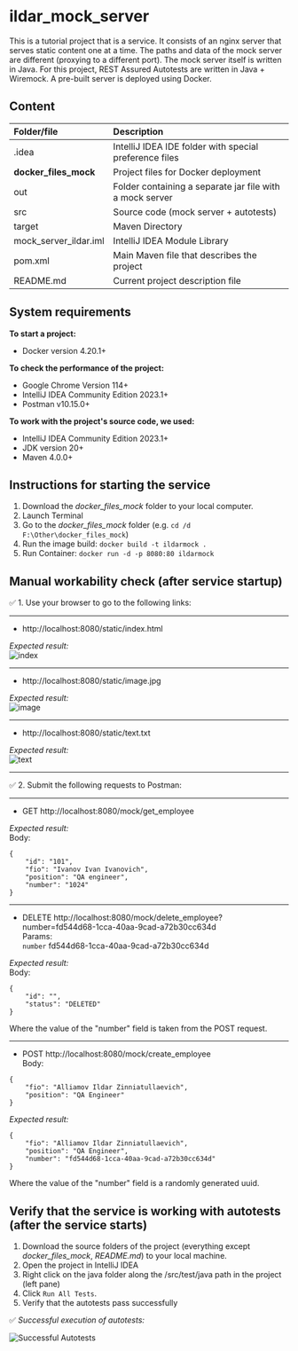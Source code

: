 # ildar_mock_server

This is a tutorial project that is a service. It consists of an nginx server that serves static content one at a time. The paths and data of the mock server are different (proxying to a different port). The mock server itself is written in Java. For this project, REST Assured Autotests are written in Java + Wiremock. A pre-built server is deployed using Docker.

## Content

| Folder/file            | Description                                                       | 
|:----------------------|:---------------------------------------------------------------|
| .idea                 | IntelliJ IDEA IDE folder with special preference files |
| **docker_files_mock** | Project files for Docker deployment              |
| out                   | Folder containing a separate jar file with a mock server         |
| src                   | Source code (mock server + autotests)                         |
| target                | Maven Directory                                               |
| mock_server_ildar.iml | IntelliJ IDEA Module Library                                |
| pom.xml               | Main Maven file that describes the project                        |
| README.md             | Current project description file                               |

## System requirements

**To start a project:**

- Docker version 4.20.1+

**To check the performance of the project:**

- Google Chrome Version 114+
- IntelliJ IDEA Community Edition 2023.1+
- Postman v10.15.0+

**To work with the project's source code, we used:**

- IntelliJ IDEA Community Edition 2023.1+
- JDK version 20+
- Maven 4.0.0+

## Instructions for starting the service

1. Download the *docker_files_mock* folder to your local computer.
2. Launch Terminal
3. Go to the *docker_files_mock* folder (e.g. `cd /d F:\Other\docker_files_mock`)
4. Run the image build:
   `docker build -t ildarmock .`
5. Run Container:
   `docker run -d -p 8080:80 ildarmock`

## Manual workability check (after service startup)

:white_check_mark: 1. Use your browser to go to the following links:
____

- http://localhost:8080/static/index.html

*Expected result:*    
![index](https://i.ibb.co/VNX7nfL/index.png "index")

____

- http://localhost:8080/static/image.jpg

*Expected result:*    
![image](https://i.ibb.co/Zx596HT/image.png "image")


____

- http://localhost:8080/static/text.txt

*Expected result:*    
![text](https://i.ibb.co/F0JWbxn/text.png "text")


____

:white_check_mark: 2. Submit the following requests to Postman:

____

- GET http://localhost:8080/mock/get_employee

*Expected result:*    
Body:

```    
{    
    "id": "101",    
    "fio": "Ivanov Ivan Ivanovich",    
    "position": "QA engineer",    
    "number": "1024"    
}    
```

____

- DELETE http://localhost:8080/mock/delete_employee?number=fd544d68-1cca-40aa-9cad-a72b30cc634d  
  Params:     
  `number` fd544d68-1cca-40aa-9cad-a72b30cc634d      

*Expected result:*    
Body:

```    
{    
    "id": "",    
    "status": "DELETED"    
}    
```

Where the value of the "number" field is taken from the POST request.

____

- POST http://localhost:8080/mock/create_employee    
  Body:

```    
{    
    "fio": "Alliamov Ildar Zinniatullaevich",    
    "position": "QA Engineer"    
} 
```  

*Expected result:*

```    
{    
    "fio": "Alliamov Ildar Zinniatullaevich",    
    "position": "QA Engineer",    
    "number": "fd544d68-1cca-40aa-9cad-a72b30cc634d"    
}    
```

Where the value of the "number" field is a randomly generated uuid.

## Verify that the service is working with autotests (after the service starts)

1. Download the source folders of the project (everything except *docker_files_mock*, *README.md*) to your local machine.
2. Open the project in IntelliJ IDEA
3. Right click on the java folder along the /src/test/java path in the project (left pane)
4. Click `Run All Tests`.
5. Verify that the autotests pass successfully

:white_check_mark: *Successful execution of autotests:*

![Successful Autotests](https://i.ibb.co/fMYg671/Tests.png "Tests")

